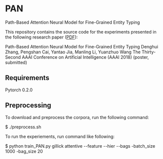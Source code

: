 # PAN
Path-Based Attention Neural Model for Fine-Grained Entity Typing 

This repository contains the source code for the experiments presented in the following research paper ([PDF](http://zhangdenghui.tech/docs/PAN.pdf)):

Path-Based Attention Neural Model for Fine-Grained Entity Typing 
Denghui Zhang, Pengshan Cai, Yantao Jia, Manling Li, Yuanzhuo Wang 
The Thirty-Second AAAI Conference on Artificial Intelligence (AAAI 2018) (poster, submitted) 


## Requirements
Pytorch 0.2.0

## Preprocessing

To download and preprocess the corpora, run the following command:

$ ./preprocess.sh

To run the experiements, run command like following:

$ python train_PAN.py gillick attentive --feature --hier --bags -batch_size 1000 -bag_size 20